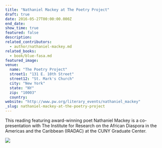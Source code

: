 ```yaml
---
title: "Nathaniel Mackey at The Poetry Project"
draft: true
date: 2016-05-27T00:00:00.000Z
end_date:
show_time: true
featured: false
description:
related_contributors:
  - author/nathaniel-mackey.md
related_books:
  - book/blue-fasa.md
featured_image: 
venue:
  name: "The Poetry Project"
  street1: "131 E. 10th Street"
  street12: "St. Mark's Church"
  city: "New York"
  state: "NY"
  zip: "10003"
  country:
website: "http://www.pw.org/literary_events/nathaniel_mackey"
_slug: nathaniel-mackey-at-the-poetry-project
---
```


This reading featuring award-winning poet Nathaniel Mackey is a co-presentation with The Institute for Research on the African Diaspora in the Americas and the Caribbean (IRADAC) at the CUNY Graduate Center.

![](http://storage.googleapis.com/ndimages/Mackey_Nathaniel600.jpg)

